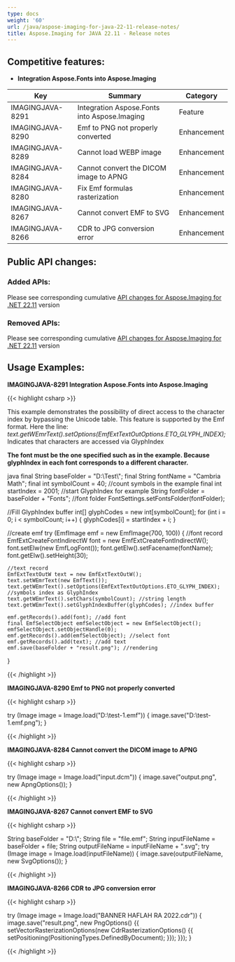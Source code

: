 ```yaml
---
type: docs
weight: '60'
url: /java/aspose-imaging-for-java-22-11-release-notes/
title: Aspose.Imaging for JAVA 22.11 - Release notes
---
```


## Competitive features:

- **Integration Aspose.Fonts into Aspose.Imaging**

| **Key**         | **Summary**                                                                                                                                                              | **Category** |
|-----------------|--------------------------------------------------------------------------------------------------------------------------------------------------------------------------|--------------|
| IMAGINGJAVA-8291 | Integration Aspose.Fonts into Aspose.Imaging                                                                                                                                  | Feature      |
| IMAGINGJAVA-8290 | Emf to PNG not properly converted                                                                                                                                   | Enhancement      |
| IMAGINGJAVA-8289 | Cannot load WEBP image                                                                                                                                  | Enhancement      |
| IMAGINGJAVA-8284 | Cannot convert the DICOM image to APNG                                                                                                                                  | Enhancement      |
| IMAGINGJAVA-8280 | Fix Emf formulas rasterization                                                                                                                                  | Enhancement      |
| IMAGINGJAVA-8267 | Cannot convert EMF to SVG                                                                                                                                  | Enhancement      |
| IMAGINGJAVA-8266 | CDR to JPG conversion error                                                                                                                                  | Enhancement      |

## Public API changes:

### Added APIs:

Please see corresponding cumulative [API changes for Aspose.Imaging for .NET 22.11](https://docs.aspose.com/imaging/net/aspose-imaging-for-net-22-11-release-notes/) version

### Removed APIs:

Please see corresponding cumulative [API changes for Aspose.Imaging for .NET 22.11](https://docs.aspose.com/imaging/net/aspose-imaging-for-net-22-11-release-notes/) version

## Usage Examples:

**IMAGINGJAVA-8291 Integration Aspose.Fonts into Aspose.Imaging**

{{< highlight csharp >}}

This example demonstrates the possibility of direct access to the character index by bypassing the Unicode table.
This feature is supported by the Emf format.
Here the line: *text.getWEmrText().setOptions(EmfExtTextOutOptions.ETO_GLYPH_INDEX);*
Indicates that characters are accessed via GlyphIndex

**The font must be the one specified such as in the example. Because glyphIndex in each font corresponds to a different character.**

java
final String baseFolder = "D:\\Test\\";
final String fontName = "Cambria Math";
final int symbolCount = 40; //count symbols in the example
final int startIndex = 2001; //start GlyphIndex for example
String fontFolder = baseFolder + "Fonts"; //font folder
FontSettings.setFontsFolder(fontFolder);

//Fill GlyphIndex buffer
int[] glyphCodes = new int[symbolCount];
for (int i = 0; i < symbolCount; i++)
{
	glyphCodes[i] = startIndex + i;
}

//create emf
try (EmfImage emf = new EmfImage(700, 100))
{
	//font record
	EmfExtCreateFontIndirectW font = new EmfExtCreateFontIndirectW();
	font.setElw(new EmfLogFont());
	font.getElw().setFacename(fontName);
	font.getElw().setHeight(30);

	//text record
	EmfExtTextOutW text = new EmfExtTextOutW();
	text.setWEmrText(new EmfText());
	text.getWEmrText().setOptions(EmfExtTextOutOptions.ETO_GLYPH_INDEX); //symbols index as GlyphIndex
	text.getWEmrText().setChars(symbolCount); //string length
	text.getWEmrText().setGlyphIndexBuffer(glyphCodes); //index buffer

	emf.getRecords().add(font); //add font
	final EmfSelectObject emfSelectObject = new EmfSelectObject();
	emfSelectObject.setObjectHandle(0);
	emf.getRecords().add(emfSelectObject); //select font
	emf.getRecords().add(text); //add text
	emf.save(baseFolder + "result.png"); //rendering
}

{{< /highlight >}}

**IMAGINGJAVA-8290 Emf to PNG not properly converted**

{{< highlight csharp >}}

try (Image image = Image.load("D:\\test-1.emf"))
{
    image.save("D:\\test-1.emf.png");
}

{{< /highlight >}}

**IMAGINGJAVA-8284 Cannot convert the DICOM image to APNG**

{{< highlight csharp >}}

try (Image image = Image.load("input.dcm"))
{
    image.save("output.png", new ApngOptions());
}

{{< /highlight >}}

**IMAGINGJAVA-8267 Cannot convert EMF to SVG**

{{< highlight csharp >}}

String baseFolder = "D:\\";
String file = "file.emf";
String inputFileName = baseFolder + file;
String outputFileName = inputFileName + ".svg";
try (Image image = Image.load(inputFileName))
{
    image.save(outputFileName, new SvgOptions());
}

{{< /highlight >}}

**IMAGINGJAVA-8266 CDR to JPG conversion error**

{{< highlight csharp >}}

try (Image image = Image.load("BANNER HAFLAH RA 2022.cdr"))
 {
     image.save("result.png", new PngOptions()
     {{
         setVectorRasterizationOptions(new CdrRasterizationOptions()
						 {{
							 setPositioning(PositioningTypes.DefinedByDocument);
						 }});
     }});
 }

{{< /highlight >}}

